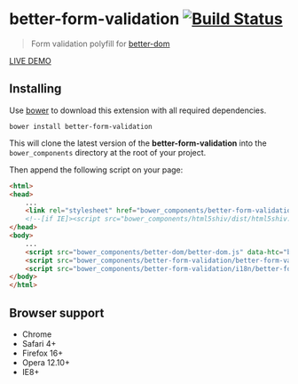 # better-form-validation [![Build Status](https://api.travis-ci.org/chemerisuk/better-form-validation.png?branch=master)](http://travis-ci.org/chemerisuk/better-form-validation)
> Form validation polyfill for [better-dom](https://github.com/chemerisuk/better-dom)

[LIVE DEMO](http://chemerisuk.github.io/better-form-validation/)

## Installing
Use [bower](http://bower.io/) to download this extension with all required dependencies.

    bower install better-form-validation

This will clone the latest version of the __better-form-validation__ into the `bower_components` directory at the root of your project.

Then append the following script on your page:

```html
<html>
<head>
    ...
    <link rel="stylesheet" href="bower_components/better-form-validation/better-form-validation.css"/>
    <!--[if IE]><script src="bower_components/html5shiv/dist/html5shiv.js"></script><![endif]-->
</head>
<body>
    ...
    <script src="bower_components/better-dom/better-dom.js" data-htc="bower_components/better-dom/better-dom.htc"></script>
    <script src="bower_components/better-form-validation/better-form-validation.js"></script>
    <script src="bower_components/better-form-validation/i18n/better-form-validation.en.js"></script>
</body>
</html>
```
## Browser support
* Chrome
* Safari 4+
* Firefox 16+
* Opera 12.10+
* IE8+